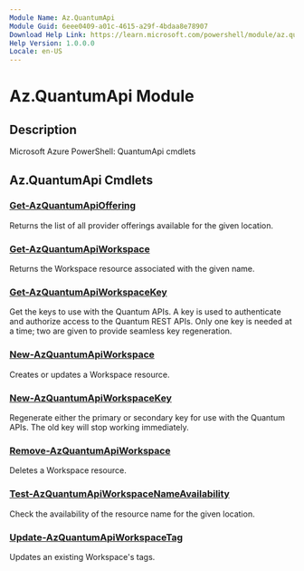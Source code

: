 ```yaml
---
Module Name: Az.QuantumApi
Module Guid: 6eee0409-a01c-4615-a29f-4bdaa8e78907
Download Help Link: https://learn.microsoft.com/powershell/module/az.quantumapi
Help Version: 1.0.0.0
Locale: en-US
---
```


# Az.QuantumApi Module
## Description
Microsoft Azure PowerShell: QuantumApi cmdlets

## Az.QuantumApi Cmdlets
### [Get-AzQuantumApiOffering](Get-AzQuantumApiOffering.md)
Returns the list of all provider offerings available for the given location.

### [Get-AzQuantumApiWorkspace](Get-AzQuantumApiWorkspace.md)
Returns the Workspace resource associated with the given name.

### [Get-AzQuantumApiWorkspaceKey](Get-AzQuantumApiWorkspaceKey.md)
Get the keys to use with the Quantum APIs.
A key is used to authenticate and authorize access to the Quantum REST APIs.
Only one key is needed at a time; two are given to provide seamless key regeneration.

### [New-AzQuantumApiWorkspace](New-AzQuantumApiWorkspace.md)
Creates or updates a Workspace resource.

### [New-AzQuantumApiWorkspaceKey](New-AzQuantumApiWorkspaceKey.md)
Regenerate either the primary or secondary key for use with the Quantum APIs.
The old key will stop working immediately.

### [Remove-AzQuantumApiWorkspace](Remove-AzQuantumApiWorkspace.md)
Deletes a Workspace resource.

### [Test-AzQuantumApiWorkspaceNameAvailability](Test-AzQuantumApiWorkspaceNameAvailability.md)
Check the availability of the resource name for the given location.

### [Update-AzQuantumApiWorkspaceTag](Update-AzQuantumApiWorkspaceTag.md)
Updates an existing Workspace's tags.

